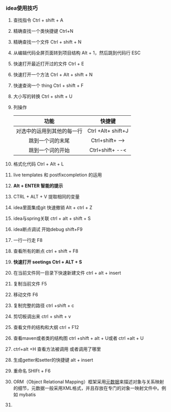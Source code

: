 ### idea使用技巧

1. 查找指令  Ctrl + shift + A

2. 精确查找一个类快捷键 Ctrl+N

3. 精确查找一个文件 Ctrl + shift + N

4. 从编辑代码全屏页面转到项目结构  Alt + 1，然后跳到代码行  ESC

5. 快速打开最近打开过的文件 Ctrl + E

6. 快速打开一个方法 Ctrl + Alt + shift + N

7. 快速查询一个 thing    Ctrl + shift + F

8. 大小写的转换 Ctrl + shift + U

9. 列操作

   |      功能       |        快捷键         |
   | :-----------: | :----------------: |
   | 对选中的运用到其他的每一行 | Ctrl +Alt+ shift+J |
   |   跳到一个词的末尾    |  Ctrl+shift+ -->   |
   |   跳到一个词的开始    |  Ctrl+shift+ --<   |

10. 格式化代码 Ctrl + Alt + L

11. live templates  和  postfixcompletion 的运用

12. **Alt + ENTER  智能的提示**

13. CTRL + ALT + V   提取相同的变量

14. idea里面集成git 快速撤销 Alt + ctrl + Z

15. idea与spring关联   ctrl + alt + shift + S

16. idea断点调试   开始debug  shift+F9

17. 一行一行走   F8

18. 查看所有的断点  ctrl + shift + F8

19. **快速打开 seetings  Ctrl + ALT + S**

20. 在当前文件同一目录下快速新建文件  ctrl + alt + insert

21. 复制当前文件  F5

22. 移动文件 F6

23. 复制完整的路径  ctrl +shift + c

24. 剪切板调出来  ctrl + shift + v

25. 查看文件的结构和大纲 ctrl + F12

26. 查看maven或者类的结构图  ctrl +shift + alt + U或者 ctrl +alt + U

27. ctrl+alt +H  查看方法被调用 或者调用了哪里

28. 生成getter和setter的快捷键  alt + insert

29. 重命名 SHIFt + F6

30. ORM（Object Relational Mapping）框架采用[元数据](https://baike.baidu.com/item/%E5%85%83%E6%95%B0%E6%8D%AE/1946090)来描述对象与关系映射的细节，元数据一般采用XML格式，并且存放在专门的对象一映射文件中。例如 mybatis

31. ​